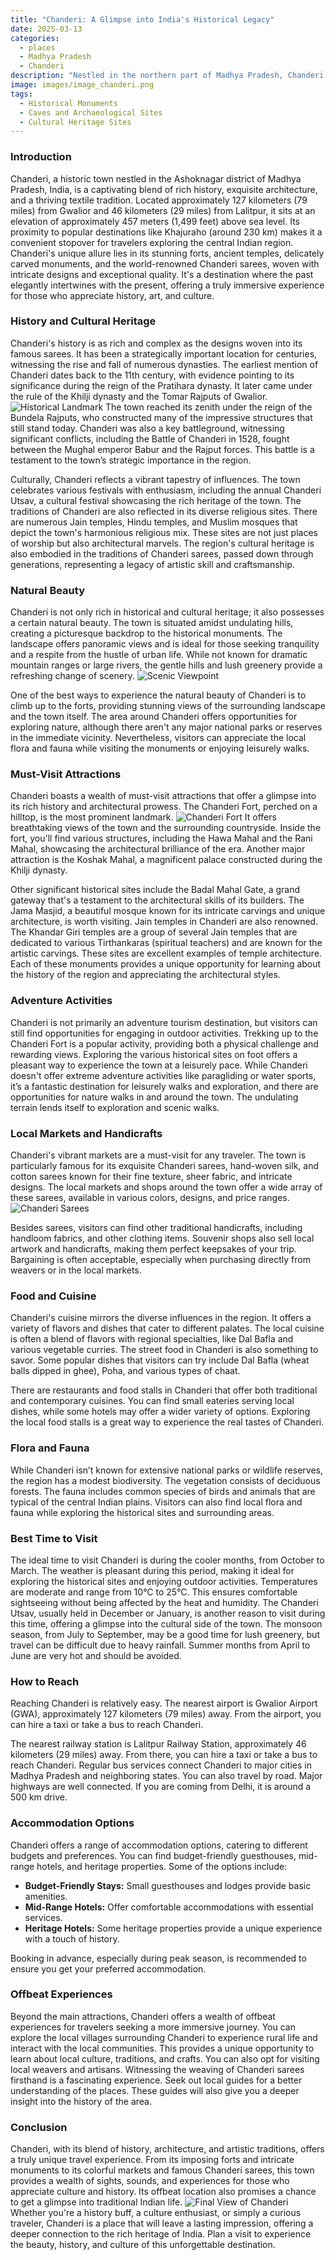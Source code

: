 ```yaml
---
title: "Chanderi: A Glimpse into India's Historical Legacy"
date: 2025-03-13
categories:
  - places
  - Madhya Pradesh
  - Chanderi
description: "Nestled in the northern part of Madhya Pradesh, Chanderi is a town rich in history and cultural heritage. It serves as a gateway to several nearby attractions, including Jalandhar and Gwalior. The town is renowned for its Chanderi Fort, a significant historical site constructed by the Delhi Sultanate. Inside the fort, the Jama Masjid stands as a testament to architectural excellence from the 16th century. Explore the intricate carvings and majestic domes that reflect the grandeur of India's past."
image: images/image_chanderi.png
tags: 
  - Historical Monuments
  - Caves and Archaeological Sites
  - Cultural Heritage Sites
---
```



### **Introduction**

Chanderi, a historic town nestled in the Ashoknagar district of Madhya Pradesh, India, is a captivating blend of rich history, exquisite architecture, and a thriving textile tradition. Located approximately 127 kilometers (79 miles) from Gwalior and 46 kilometers (29 miles) from Lalitpur, it sits at an elevation of approximately 457 meters (1,499 feet) above sea level. Its proximity to popular destinations like Khajuraho (around 230 km) makes it a convenient stopover for travelers exploring the central Indian region. Chanderi's unique allure lies in its stunning forts, ancient temples, delicately carved monuments, and the world-renowned Chanderi sarees, woven with intricate designs and exceptional quality. It's a destination where the past elegantly intertwines with the present, offering a truly immersive experience for those who appreciate history, art, and culture.

### **History and Cultural Heritage**

Chanderi's history is as rich and complex as the designs woven into its famous sarees. It has been a strategically important location for centuries, witnessing the rise and fall of numerous dynasties. The earliest mention of Chanderi dates back to the 11th century, with evidence pointing to its significance during the reign of the Pratihara dynasty. It later came under the rule of the Khilji dynasty and the Tomar Rajputs of Gwalior. <img src="placeholder_image_tag_for_historical_landmark.jpg" alt="Historical Landmark" /> The town reached its zenith under the reign of the Bundela Rajputs, who constructed many of the impressive structures that still stand today. Chanderi was also a key battleground, witnessing significant conflicts, including the Battle of Chanderi in 1528, fought between the Mughal emperor Babur and the Rajput forces. This battle is a testament to the town’s strategic importance in the region.

Culturally, Chanderi reflects a vibrant tapestry of influences. The town celebrates various festivals with enthusiasm, including the annual Chanderi Utsav, a cultural festival showcasing the rich heritage of the town. The traditions of Chanderi are also reflected in its diverse religious sites. There are numerous Jain temples, Hindu temples, and Muslim mosques that depict the town's harmonious religious mix. These sites are not just places of worship but also architectural marvels. The region's cultural heritage is also embodied in the traditions of Chanderi sarees, passed down through generations, representing a legacy of artistic skill and craftsmanship.

### **Natural Beauty**

Chanderi is not only rich in historical and cultural heritage; it also possesses a certain natural beauty. The town is situated amidst undulating hills, creating a picturesque backdrop to the historical monuments. The landscape offers panoramic views and is ideal for those seeking tranquility and a respite from the hustle of urban life. While not known for dramatic mountain ranges or large rivers, the gentle hills and lush greenery provide a refreshing change of scenery. <img src="placeholder_image_tag_for_scenic_viewpoint.jpg" alt="Scenic Viewpoint" />

One of the best ways to experience the natural beauty of Chanderi is to climb up to the forts, providing stunning views of the surrounding landscape and the town itself. The area around Chanderi offers opportunities for exploring nature, although there aren't any major national parks or reserves in the immediate vicinity. Nevertheless, visitors can appreciate the local flora and fauna while visiting the monuments or enjoying leisurely walks.

### **Must-Visit Attractions**

Chanderi boasts a wealth of must-visit attractions that offer a glimpse into its rich history and architectural prowess. The Chanderi Fort, perched on a hilltop, is the most prominent landmark. <img src="placeholder_image_tag_for_Chanderi_Fort.jpg" alt="Chanderi Fort" /> It offers breathtaking views of the town and the surrounding countryside. Inside the fort, you'll find various structures, including the Hawa Mahal and the Rani Mahal, showcasing the architectural brilliance of the era. Another major attraction is the Koshak Mahal, a magnificent palace constructed during the Khilji dynasty.

Other significant historical sites include the Badal Mahal Gate, a grand gateway that's a testament to the architectural skills of its builders. The Jama Masjid, a beautiful mosque known for its intricate carvings and unique architecture, is worth visiting. Jain temples in Chanderi are also renowned. The Khandar Giri temples are a group of several Jain temples that are dedicated to various Tirthankaras (spiritual teachers) and are known for the artistic carvings. These sites are excellent examples of temple architecture. Each of these monuments provides a unique opportunity for learning about the history of the region and appreciating the architectural styles.

### **Adventure Activities**

Chanderi is not primarily an adventure tourism destination, but visitors can still find opportunities for engaging in outdoor activities. Trekking up to the Chanderi Fort is a popular activity, providing both a physical challenge and rewarding views. Exploring the various historical sites on foot offers a pleasant way to experience the town at a leisurely pace. While Chanderi doesn't offer extreme adventure activities like paragliding or water sports, it’s a fantastic destination for leisurely walks and exploration, and there are opportunities for nature walks in and around the town. The undulating terrain lends itself to exploration and scenic walks.

### **Local Markets and Handicrafts**

Chanderi's vibrant markets are a must-visit for any traveler. The town is particularly famous for its exquisite Chanderi sarees, hand-woven silk, and cotton sarees known for their fine texture, sheer fabric, and intricate designs. The local markets and shops around the town offer a wide array of these sarees, available in various colors, designs, and price ranges. <img src="placeholder_image_tag_for_Chanderi_Sarees.jpg" alt="Chanderi Sarees" />

Besides sarees, visitors can find other traditional handicrafts, including handloom fabrics, and other clothing items. Souvenir shops also sell local artwork and handicrafts, making them perfect keepsakes of your trip. Bargaining is often acceptable, especially when purchasing directly from weavers or in the local markets.

### **Food and Cuisine**

Chanderi's cuisine mirrors the diverse influences in the region. It offers a variety of flavors and dishes that cater to different palates. The local cuisine is often a blend of flavors with regional specialties, like Dal Bafla and various vegetable curries. The street food in Chanderi is also something to savor. Some popular dishes that visitors can try include Dal Bafla (wheat balls dipped in ghee), Poha, and various types of chaat.

There are restaurants and food stalls in Chanderi that offer both traditional and contemporary cuisines. You can find small eateries serving local dishes, while some hotels may offer a wider variety of options. Exploring the local food stalls is a great way to experience the real tastes of Chanderi.

### **Flora and Fauna**

While Chanderi isn’t known for extensive national parks or wildlife reserves, the region has a modest biodiversity. The vegetation consists of deciduous forests. The fauna includes common species of birds and animals that are typical of the central Indian plains. Visitors can also find local flora and fauna while exploring the historical sites and surrounding areas.

### **Best Time to Visit**

The ideal time to visit Chanderi is during the cooler months, from October to March. The weather is pleasant during this period, making it ideal for exploring the historical sites and enjoying outdoor activities. Temperatures are moderate and range from 10°C to 25°C. This ensures comfortable sightseeing without being affected by the heat and humidity. The Chanderi Utsav, usually held in December or January, is another reason to visit during this time, offering a glimpse into the cultural side of the town. The monsoon season, from July to September, may be a good time for lush greenery, but travel can be difficult due to heavy rainfall. Summer months from April to June are very hot and should be avoided.

### **How to Reach**

Reaching Chanderi is relatively easy. The nearest airport is Gwalior Airport (GWA), approximately 127 kilometers (79 miles) away. From the airport, you can hire a taxi or take a bus to reach Chanderi.

The nearest railway station is Lalitpur Railway Station, approximately 46 kilometers (29 miles) away. From there, you can hire a taxi or take a bus to reach Chanderi. Regular bus services connect Chanderi to major cities in Madhya Pradesh and neighboring states. You can also travel by road. Major highways are well connected. If you are coming from Delhi, it is around a 500 km drive.

### **Accommodation Options**

Chanderi offers a range of accommodation options, catering to different budgets and preferences. You can find budget-friendly guesthouses, mid-range hotels, and heritage properties. Some of the options include:

*   **Budget-Friendly Stays:** Small guesthouses and lodges provide basic amenities.
*   **Mid-Range Hotels:** Offer comfortable accommodations with essential services.
*   **Heritage Hotels:** Some heritage properties provide a unique experience with a touch of history.

Booking in advance, especially during peak season, is recommended to ensure you get your preferred accommodation.

### **Offbeat Experiences**

Beyond the main attractions, Chanderi offers a wealth of offbeat experiences for travelers seeking a more immersive journey. You can explore the local villages surrounding Chanderi to experience rural life and interact with the local communities. This provides a unique opportunity to learn about local culture, traditions, and crafts. You can also opt for visiting local weavers and artisans. Witnessing the weaving of Chanderi sarees firsthand is a fascinating experience. Seek out local guides for a better understanding of the places. These guides will also give you a deeper insight into the history of the area.

### **Conclusion**

Chanderi, with its blend of history, architecture, and artistic traditions, offers a truly unique travel experience. From its imposing forts and intricate monuments to its colorful markets and famous Chanderi sarees, this town provides a wealth of sights, sounds, and experiences for those who appreciate culture and history. Its offbeat location also promises a chance to get a glimpse into traditional Indian life. <img src="placeholder_image_tag_for_final_view_of_Chanderi.jpg" alt="Final View of Chanderi" /> Whether you're a history buff, a culture enthusiast, or simply a curious traveler, Chanderi is a place that will leave a lasting impression, offering a deeper connection to the rich heritage of India. Plan a visit to experience the beauty, history, and culture of this unforgettable destination.


